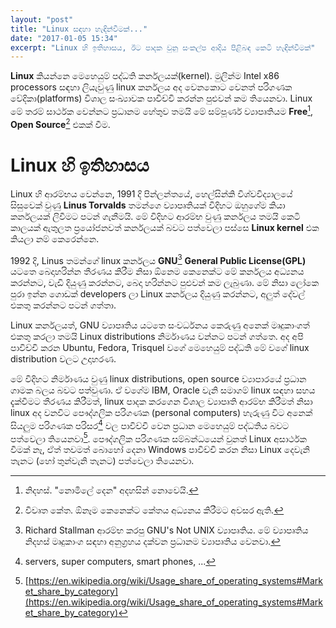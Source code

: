 ```yaml
---
layout: "post"
title: "Linux සඳහා හැඳින්වීමක්..."
date: "2017-01-05 15:34"
excerpt: "Linux හි ඉතිහාසය, ඊට පාදක වුනු සංකල්ප ආදිය පිළිබඳ කෙටි හැඳින්වීමක්"
---
```


**Linux** කියන්නෙ මෙහෙයුම් පද්ධති කර්නලයක්(kernel). මුලින්ම Intel x86 processors සඳහා ලියැවුණු linux කර්නලය අද වෙනකොට වෙනත් පරිගණක වේදිකා(platforms) විශාල සංඛ්‍යාවක පාවිච්චි කරන්න පුළුවන් කම තියෙනවා. Linux මේ තරම් සාර්ථක වෙන්නට ප්‍රධානම හේතුව තමයි මේ සම්පූර්ණ ව්‍යාපෘතියම **Free**[^1], **Open Source**[^2] එකක් වීම.

# Linux හි ඉතිහාසය

Linux හි ආරම්භය වෙන්නෙ, 1991 දි පින්ලන්තයේ, හෙල්සින්කි විශ්වවිද්‍යාලයේ සිසුවෙක් වුණු **Linus Torvalds** තමන්ගෙ ව්‍යාපෘතියක් විදිහට ඔහුගේම කියා කර්නලයක් ලිවීමට පටන් ගැනීමයි. මේ විදිහට ආරම්භ වුණු කර්නලය තමයි කෙටි කාලයක් ඇතුලත ප්‍රයෝජනවත් කර්නලයක් බවට පත්වෙලා පස්සෙ **Linux kernel** එක කියලා නම් කෙරෙන්නෙ.

1992 දි, Linus තමන්ගේ linux කර්නලය **GNU**[^3] **General Public License(GPL)** යටතෙ බෙදාහරින්න තීරණය කිරීම නිසා ඕනෙම කෙනෙක්ට මේ කර්නලය අධ්‍යනය කරන්නට, වැඩි දියුණු කරන්නට, බෙදා හරින්නට පුළුවන් කම ලැබුණා. මේ නිසා ලෝකෙ පුරා ඉන්න ගොඩක් developers ලා Linux කර්නලය දියුණු කරන්නට, අලුත් දේවල් එකතු කරන්නට පටන් ගත්තා.

Linux කර්නලයත්, GNU ව්‍යාපෘතිය යටතෙ සංවර්ධනය කෙරුණු අනෙක් මෘදුකාංගත් එකතු කරලා තමයි Linux distributions නිර්මාණය වන්නට පටන් ගත්තෙ. අද අපි පාවිච්චි කරන Ubuntu, Fedora, Trisquel වගේ මෙහෙයුම් පද්ධති මේ වගේ linux distribution වලට උදාහරණ.

මේ විදිහට නිර්මාණය වුණු linux distributions, open source ව්‍යාපාරයේ ප්‍රධාන ගාමක බලය බවට පත්වුණා. ඒ වගේම IBM, Oracle වැනි සමාගම් linux සඳහා සහය දැක්වීමට තීරණය කිරීමත්, linux පාදක කරගෙන විශාල ව්‍යාපෘති ආරම්භ කිරීමත් නිසා linux අද වනවිට පෞද්ගලික පරිගණක (personal computers) හැරුණු විට අනෙක් සියලුම පරිගණක පරිසර[^4] වල පාවිච්චි වෙන ප්‍රධාන මෙහෙයුම් පද්ධතිය බවට පත්වෙලා තියෙනවා[^5]. පෞද්ගලික පරිගණක සම්බන්ධයෙන් වුනත් Linux අසාර්ථක වීමක් නෑ, ඒත් තවමත් බොහෝ දෙනා Windows පාවිච්චි කරන නිසා Linux දෙවැනි තැනට (හෝ තුන්වැනි තැනට) පත්වෙලා තියෙනවා.



[^1]: නිදහස්. "නොමිලේ දෙන" අදහසින් නොවෙයි.
[^2]: විවෘත කේත. ඕනෑම කෙනෙක්ට කේතය අධ්‍යනය කිරීමට අවසර ඇති.
[^3]: Richard Stallman ආරම්භ කරපු GNU's Not UNIX ව්‍යාපෘතිය. මේ ව්‍යාපෘතිය නිදහස් මෘදුකාංග සඳහා අනුග්‍රහය දක්වන ප්‍රධානම ව්‍යාපෘතිය වෙනවා.
[^4]: servers, super computers, smart phones, ...
[^5]: [https://en.wikipedia.org/wiki/Usage_share_of_operating_systems#Market_share_by_category](https://en.wikipedia.org/wiki/Usage_share_of_operating_systems#Market_share_by_category)
